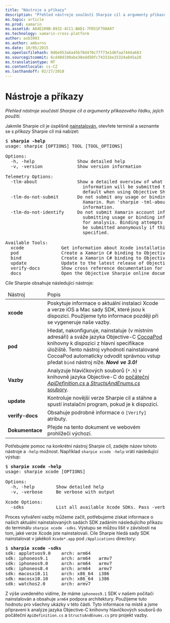 ```yaml
---
title: "Nástroje a příkazy"
description: "Přehled nástroje součástí Sharpie cíl a argumenty příkazového řádku, jejich použití."
ms.topic: article
ms.prod: xamarin
ms.assetid: A84E209B-8932-4CC1-BAD1-7FD51F798A97
ms.technology: xamarin-cross-platform
author: asb3993
ms.author: amburns
ms.date: 10/05/2015
ms.openlocfilehash: 0d6e953a6a45b78d470c7ff73e1d6faa7444a683
ms.sourcegitcommit: 6cd40d190abe38edd50fc74331be15324a845a28
ms.translationtype: MT
ms.contentlocale: cs-CZ
ms.lasthandoff: 02/27/2018
---
```

# <a name="tools--commands"></a>Nástroje a příkazy

_Přehled nástroje součástí Sharpie cíl a argumenty příkazového řádku, jejich použití._

<style type="text/css"> .Terminal blue {color: rgb(10,96,254);} .terminal zelená {barva: rgb(12,156,26);} .terminal purpurová {barva: rgb(152,12,103);} </style>


Jakmile Sharpie cíl je úspěšně [nainstalován](~/cross-platform/macios/binding/objective-sharpie/get-started.md), otevřete terminál a seznamte se s <em>příkazy</em> Sharpie cíl má nabízet:

<pre>$ <b>sharpie -help</b>
usage: sharpie [OPTIONS] TOOL [TOOL_OPTIONS]

Options:
  -h, -help                Show detailed help
  -v, -version             Show version information

Telemetry Options:
  -tlm-about               Show a detailed overview of what usage and binding
                             information will be submitted to Xamarin by
                             default when using Objective Sharpie.
  -tlm-do-not-submit       Do not submit any usage or binding information to
                             Xamarin. Run 'sharpie -tml-about' for more
                             information.
  -tlm-do-not-identify     Do not submit Xamarin account information when
                             submitting usage or binding information to Xamarin
                             for analysis. Binding attempts and usage data will
                             be submitted anonymously if this option is
                             specified.

Available Tools:
  xcode              Get information about Xcode installations and available SDKs.
  pod                Create a Xamarin C# binding to Objective-C CocoaPods
  bind               Create a Xamarin C# binding to Objective-C APIs
  update             Update to the latest release of Objective Sharpie
  verify-docs        Show cross reference documentation for [Verify] attributes
  docs               Open the Objective Sharpie online documentation</pre>

Cíle Sharpie obsahuje následující nástroje:

<table>
  <thead>
    <tr><td>Nástroj</td><td>Popis</td>
  </thead>
  <tbody>
    <tr><td><b>xcode</b></td><td>Poskytuje informace o aktuální instalaci Xcode a verze iOS a Mac sady SDK, které jsou k dispozici. Použijeme tyto informace později při se vygeneruje naše vazby.</td></tr>
    <tr><td><b>pod</b></td><td>Hledat, nakonfiguruje, nainstaluje (v místním adresáři) a sváže jazyka Objective-C <a href="https://cocoapods.org">CocoaPod</a> knihovny k dispozici z hlavní specifikace úložiště. Tento nástroj vyhodnotí nainstalované CocoaPod automaticky odvodit správnou vstup předat <code>bind</code> nástroj níže. <em><strong>Nové ve 3.0!</strong></em></td></tr>
    <tr><td><b>Vazby</b></td><td>Analyzuje hlavičkových souborů (<code>*.h</code>) v knihovně jazyka Objective-C do <a href="~/cross-platform/macios/binding/objective-sharpie/platform/apidefinitions-structsandenums.md">počáteční <i>ApiDefinition.cs</i> a <i>StructsAndEnums.cs</i> soubory</a>.</td></tr>
    <tr><td><b>update</b></td><td>Kontroluje novější verze Sharpie cíl a stáhne a spustí instalační program, pokud je k dispozici.</td></tr>
    <tr><td><b>verify-docs</b></td><td>Obsahuje podrobné informace o <code>[Verify]</code> atributy.</td></tr>
    <tr><td><b>Dokumentace</b></td><td>Přejde na tento dokument ve webovém prohlížeči výchozí.</td></tr>
  </tbody>
</table>

Potřebujete pomoc na konkrétní nástroj Sharpie cíl, zadejte název tohoto nástroje a `-help` možnost. Například `sharpie xcode -help` vrátí následující výstup:

<pre>$ <b>sharpie xcode -help</b>
usage: sharpie xcode [OPTIONS]

Options:
  -h, -help        Show detailed help
  -v, -verbose     Be verbose with output

Xcode Options:
  -sdks            List all available Xcode SDKs. Pass -verbose for more details.</pre>

Proces vytváření vazby můžeme začít, potřebujeme získat informace o našich aktuální nainstalovaných sadách SDK zadáním následujícího příkazu do terminálu `sharpie xcode -sdks`. Výstupu se můžou lišit v závislosti na tom, jaké verze Xcode jste nainstalovali. Cíle Sharpie hledá sady SDK nainstalovat v jakékoli `Xcode*.app` pod `/Applications` directory:

<pre>$ <b>sharpie xcode -sdks</b>
<span class="terminal-blue">sdk:</span> appletvos9.0    <span class="terminal-green">arch:</span> arm64
<span class="terminal-blue">sdk:</span> iphoneos9.1     <span class="terminal-green">arch:</span> arm64   armv7
<span class="terminal-blue">sdk:</span> iphoneos9.0     <span class="terminal-green">arch:</span> arm64   armv7
<span class="terminal-blue">sdk:</span> iphoneos8.4     <span class="terminal-green">arch:</span> arm64   armv7
<span class="terminal-blue">sdk:</span> macosx10.11     <span class="terminal-green">arch:</span> x86_64  i386
<span class="terminal-blue">sdk:</span> macosx10.10     <span class="terminal-green">arch:</span> x86_64  i386
<span class="terminal-blue">sdk:</span> watchos2.0      <span class="terminal-green">arch:</span> armv7</pre>

Z výše uvedeného vidíme, že máme `iphoneos9.1` SDK v našem počítači nainstalován a obsahuje `arm64` podpora architektury. Použijeme tuto hodnotu pro všechny ukázky v této části. Tyto informace na místě a jsme připraveni k analýze jazyka Objective-C knihovny hlavičkových souborů do počáteční `ApiDefinition.cs` a `StructsAndEnums.cs` pro projekt vazby.

